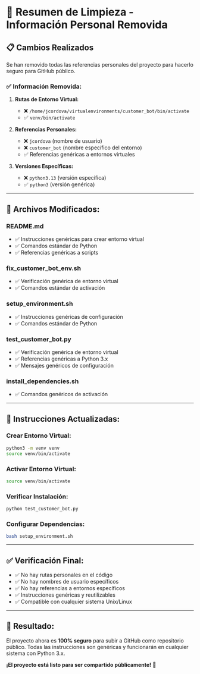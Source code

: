 # 🧹 Resumen de Limpieza - Información Personal Removida

## 📋 Cambios Realizados

Se han removido todas las referencias personales del proyecto para hacerlo seguro para GitHub público.

### ✅ Información Removida:

1. **Rutas de Entorno Virtual:**
   - ❌ `/home/jcordova/virtualenvironments/customer_bot/bin/activate`
   - ✅ `venv/bin/activate`

2. **Referencias Personales:**
   - ❌ `jcordova` (nombre de usuario)
   - ❌ `customer_bot` (nombre específico del entorno)
   - ✅ Referencias genéricas a entornos virtuales

3. **Versiones Específicas:**
   - ❌ `python3.13` (versión específica)
   - ✅ `python3` (versión genérica)

---

## 🔧 Archivos Modificados:

### **README.md**
- ✅ Instrucciones genéricas para crear entorno virtual
- ✅ Comandos estándar de Python
- ✅ Referencias genéricas a scripts

### **fix_customer_bot_env.sh**
- ✅ Verificación genérica de entorno virtual
- ✅ Comandos estándar de activación

### **setup_environment.sh**
- ✅ Instrucciones genéricas de configuración
- ✅ Comandos estándar de Python

### **test_customer_bot.py**
- ✅ Verificación genérica de entorno virtual
- ✅ Referencias genéricas a Python 3.x
- ✅ Mensajes genéricos de configuración

### **install_dependencies.sh**
- ✅ Comandos genéricos de activación

---

## 🚀 Instrucciones Actualizadas:

### **Crear Entorno Virtual:**
```bash
python3 -m venv venv
source venv/bin/activate
```

### **Activar Entorno Virtual:**
```bash
source venv/bin/activate
```

### **Verificar Instalación:**
```bash
python test_customer_bot.py
```

### **Configurar Dependencias:**
```bash
bash setup_environment.sh
```

---

## ✅ Verificación Final:

- ✅ No hay rutas personales en el código
- ✅ No hay nombres de usuario específicos
- ✅ No hay referencias a entornos específicos
- ✅ Instrucciones genéricas y reutilizables
- ✅ Compatible con cualquier sistema Unix/Linux

---

## 🎯 Resultado:

El proyecto ahora es **100% seguro** para subir a GitHub como repositorio público. Todas las instrucciones son genéricas y funcionarán en cualquier sistema con Python 3.x.

**¡El proyecto está listo para ser compartido públicamente!** 🎉 